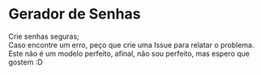 # Gerador de Senhas
 Crie senhas seguras;<br>
 Caso encontre um erro, peço que crie uma Issue para relatar o problema.<br>
 Este não é um modelo perfeito, afinal, não sou perfeito, mas espero que gostem :D
